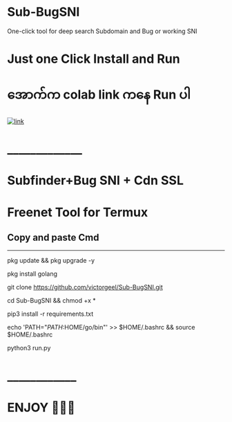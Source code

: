 # Sub-BugSNI
One-click tool for deep search Subdomain and Bug or working SNI


#   Just one Click Install and Run

#   အောက်က colab link ကနေ Run ပါ


[![link](https://colab.research.google.com/assets/colab-badge.svg)](https://colab.research.google.com/github/victorgeel/Sub-BugSNI/blob/main/Bugscanner.ipynb)


# _____________

# Subfinder+Bug SNI + Cdn SSL

# Freenet Tool for Termux


## Copy and paste Cmd 
________________


pkg update && pkg upgrade -y

pkg install golang

git clone https://github.com/victorgeel/Sub-BugSNI.git

cd Sub-BugSNI && chmod +x *


pip3 install -r requirements.txt

echo 'PATH="$PATH:$HOME/go/bin"' >> $HOME/.bashrc && source $HOME/.bashrc


python3 run.py

# ____________

# ENJOY 🍭🍭💟

